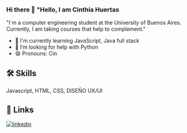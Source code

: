 ### Hi there 👋 "Hello, I am Cinthia Huertas
"I´m a computer engineering student at the University of Buenos Aires. Currently, I am taking courses that help to complement."
- 🧠 I'm currently learning JavaScript, Java full stack
- 🤔 I’m looking for help with Python
- 😄 Pronouns: Cin 
## 🛠 Skills
Javascript, HTML, CSS, DISEÑO UX/UI
## 🔗 Links
[![linkedin](https://img.shields.io/badge/linkedin-0A66C2?style=for-the-badge&logo=linkedin&logoColor=white)](https://www.linkedin.com/in/cinthia-valeria-huertas-arellano-5b0336174/)

